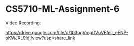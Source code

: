 # CS5710-ML-Assignment-6


Video Recording:

https://drive.google.com/file/d/103ogVmgDVuVFfeir_eFNP-oKWJRL9Idj/view?usp=share_link
